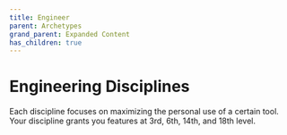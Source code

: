 ```yaml
---
title: Engineer
parent: Archetypes
grand_parent: Expanded Content
has_children: true
---
```


# Engineering Disciplines

Each discipline focuses on maximizing the personal use of a certain tool. Your discipline grants you features at 3rd, 6th, 14th, and 18th level.
